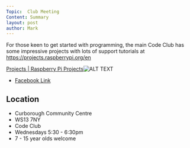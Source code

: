 ```yaml
---
Topic:  Club Meeting
Content: Summary
layout: post
author: Mark
---
```

For those keen to get started with programming, the main Code Club has some impressive projects with lots of support tutorials at https://projects.raspberrypi.org/en

[Projects | Raspberry Pi Projects](https://l.facebook.com/l.php?u=https%3A%2F%2Fprojects.raspberrypi.org%2Fen&h=AT1GULjR_KZ5nhWPX__K1rsjtJ4bDXcySLM-VRRp57xtNOCop2Ju8CL9RIgvs6PPA7v6MNntEkIbRGp6tLo7UvnXJ7vjAqnDeR27WcYeeNwkhomavaWaEm7Y4bqdR1ab&s=1)![ALT TEXT](https://external.fbhx6-1.fna.fbcdn.net/emg1/v/t13/7012666828657964948?url=https%3A%2F%2Fprojects.raspberrypi.org%2Fstatic%2Fmedia%2Flogomark.20300533.svg&fb_obo=1&utld=raspberrypi.org&stp=c0.5000x0.5000f_dst-emg0_p720x720_q75&ccb=13-1&oh=06_AbHcBPE9shtjZWEnDqEw9kchc8s08IkYrhnlXchoU1vNIg&oe=6528863C&_nc_sid=e609ca)

* [Facebook Link](https://www.facebook.com/1481985248595237/posts/3432969276830148/)

## Location

* Curborough Community Centre
* WS13 7NY
* Code Club
* Wednesdays 5:30 - 6:30pm
* 7 - 15 year olds welcome

